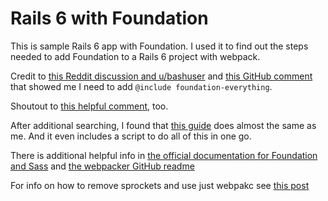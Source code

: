 # Rails 6 with Foundation

This is sample Rails 6 app with Foundation.
I used it to find out the steps needed to add Foundation to a Rails 6 project with webpack.

Credit to [this Reddit discussion and u/bashuser](https://www.reddit.com/r/rails/comments/bhk72q/how_to_require_foundationsites_after_yarn_add/) and [this GitHub comment](https://github.com/foundation/foundation-sites/issues/7879#issuecomment-171868338) that showed me I need to add `@include foundation-everything`.

Shoutout to [this helpful comment](https://github.com/rails/webpacker/issues/2059#issuecomment-486491924), too.

After additional searching, I found that [this guide](https://railsbytes.com/public/templates/X6ksRW) does almost the same as me. And it even includes a script to do all of this in one go.

There is additional helpful info in [the official documentation for Foundation and Sass](https://get.foundation/sites/docs/sass.html)
and [the webpacker GitHub readme](https://github.com/rails/webpacker)

For info on how to remove sprockets and use just webpakc see [this post](https://andre.arko.net/2020/07/09/rails-6-with-webpack-in-appassets-and-no-sprockets/)
